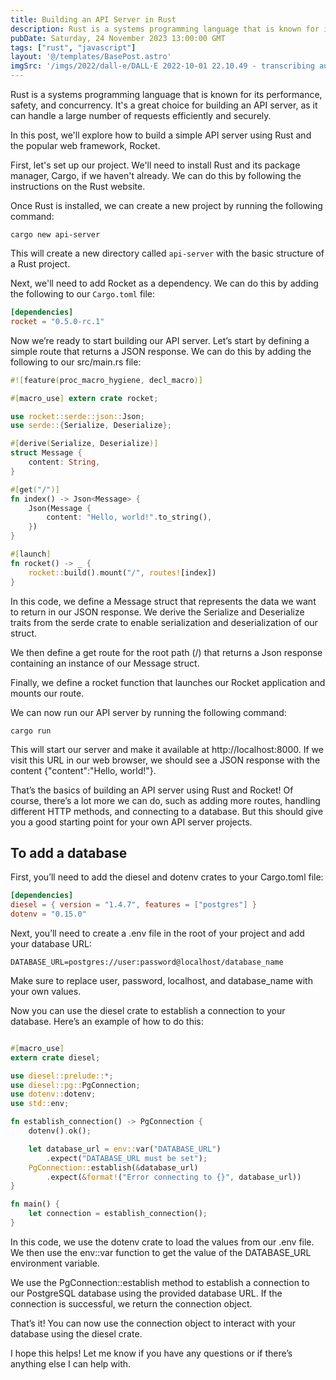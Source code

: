 ```yaml
---
title: Building an API Server in Rust
description: Rust is a systems programming language that is known for its performance, safety, and concurrency. It's a great choice for building an API server, as it can handle a large number of requests efficiently and securely.
pubDate: Saturday, 24 November 2023 13:00:00 GMT
tags: ["rust", "javascript"]
layout: '@/templates/BasePost.astro'
imgSrc: '/imgs/2022/dall-e/DALL·E 2022-10-01 22.10.49 - transcribing audio to text.png'
---
```


Rust is a systems programming language that is known for its performance, safety, and concurrency. It's a great choice for building an API server, as it can handle a large number of requests efficiently and securely.

In this post, we'll explore how to build a simple API server using Rust and the popular web framework, Rocket.

First, let's set up our project. We'll need to install Rust and its package manager, Cargo, if we haven't already. We can do this by following the instructions on the Rust website.

Once Rust is installed, we can create a new project by running the following command:

```
cargo new api-server
```


This will create a new directory called `api-server` with the basic structure of a Rust project.

Next, we'll need to add Rocket as a dependency. We can do this by adding the following to our `Cargo.toml` file:

```toml
[dependencies]
rocket = "0.5.0-rc.1"
```

Now we’re ready to start building our API server. Let’s start by defining a simple route that returns a JSON response. We can do this by adding the following to our src/main.rs file:

```rust
#![feature(proc_macro_hygiene, decl_macro)]

#[macro_use] extern crate rocket;

use rocket::serde::json::Json;
use serde::{Serialize, Deserialize};

#[derive(Serialize, Deserialize)]
struct Message {
    content: String,
}

#[get("/")]
fn index() -> Json<Message> {
    Json(Message {
        content: "Hello, world!".to_string(),
    })
}

#[launch]
fn rocket() -> _ {
    rocket::build().mount("/", routes![index])
}
```

In this code, we define a Message struct that represents the data we want to return in our JSON response. We derive the Serialize and Deserialize traits from the serde crate to enable serialization and deserialization of our struct.

We then define a get route for the root path (/) that returns a Json response containing an instance of our Message struct.

Finally, we define a rocket function that launches our Rocket application and mounts our route.

We can now run our API server by running the following command:
```
cargo run
```

This will start our server and make it available at http://localhost:8000. If we visit this URL in our web browser, we should see a JSON response with the content {"content":"Hello, world!"}.

That’s the basics of building an API server using Rust and Rocket! Of course, there’s a lot more we can do, such as adding more routes, handling different HTTP methods, and connecting to a database. But this should give you a good starting point for your own API server projects.

## To add a database

First, you’ll need to add the diesel and dotenv crates to your Cargo.toml file:

```toml
[dependencies]
diesel = { version = "1.4.7", features = ["postgres"] }
dotenv = "0.15.0"
```

Next, you’ll need to create a .env file in the root of your project and add your database URL:

```
DATABASE_URL=postgres://user:password@localhost/database_name
```

Make sure to replace user, password, localhost, and database_name with your own values.

Now you can use the diesel crate to establish a connection to your database. Here’s an example of how to do this:


```rust

#[macro_use]
extern crate diesel;

use diesel::prelude::*;
use diesel::pg::PgConnection;
use dotenv::dotenv;
use std::env;

fn establish_connection() -> PgConnection {
    dotenv().ok();

    let database_url = env::var("DATABASE_URL")
        .expect("DATABASE_URL must be set");
    PgConnection::establish(&database_url)
        .expect(&format!("Error connecting to {}", database_url))
}

fn main() {
    let connection = establish_connection();
}
```

In this code, we use the dotenv crate to load the values from our .env file. We then use the env::var function to get the value of the DATABASE_URL environment variable.

We use the PgConnection::establish method to establish a connection to our PostgreSQL database using the provided database URL. If the connection is successful, we return the connection object.

That’s it! You can now use the connection object to interact with your database using the diesel crate.

I hope this helps! Let me know if you have any questions or if there’s anything else I can help with.